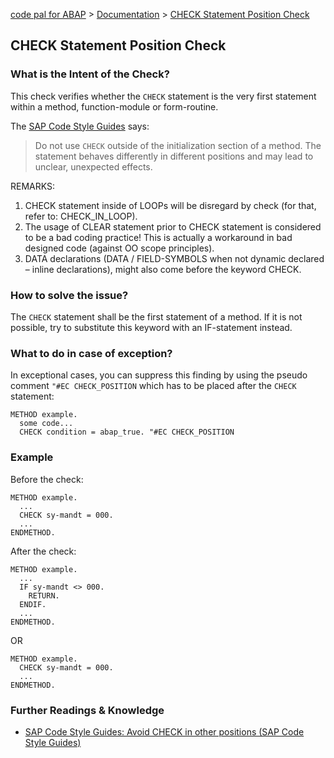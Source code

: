 [code pal for ABAP](../../README.md) > [Documentation](../check_documentation.md) > [CHECK Statement Position Check](check-statement-position.md)

## CHECK Statement Position Check

### What is the Intent of the Check?
This check verifies whether the `CHECK` statement is the very first statement within a method, function-module or form-routine.  

The [SAP Code Style Guides](https://github.com/SAP/styleguides/blob/master/clean-abap/CleanABAP.md#avoid-check-in-other-positions) says:
> Do not use `CHECK` outside of the initialization section of a method. The statement behaves differently in different positions and may lead to unclear, unexpected effects.

REMARKS: 
1. CHECK statement inside of LOOPs will be disregard by check (for that, refer to: CHECK_IN_LOOP). 
2. The usage of CLEAR statement prior to CHECK statement is considered to be a bad coding practice! This is actually a workaround in bad designed code (against OO scope principles). 
3. DATA declarations (DATA / FIELD-SYMBOLS when not dynamic declared – inline declarations), might also come before the keyword CHECK.

### How to solve the issue?
The `CHECK` statement shall be the first statement of a method. If it is not possible, try to substitute this keyword with an IF-statement instead.

### What to do in case of exception?
In exceptional cases, you can suppress this finding by using the pseudo comment `"#EC CHECK_POSITION` which has to be placed after the `CHECK` statement:

```abap
METHOD example.
  some code...
  CHECK condition = abap_true. "#EC CHECK_POSITION
```

### Example
Before the check:
```abap
METHOD example.
  ...
  CHECK sy-mandt = 000.
  ...
ENDMETHOD.
```

After the check:
```abap
METHOD example.
  ...
  IF sy-mandt <> 000.
    RETURN.
  ENDIF.
  ...
ENDMETHOD.
```
OR

```abap
METHOD example.
  CHECK sy-mandt = 000.
  ...
ENDMETHOD.
``` 

### Further Readings & Knowledge
- [SAP Code Style Guides: Avoid CHECK in other positions (SAP Code Style Guides)](https://github.com/SAP/styleguides/blob/master/clean-abap/CleanABAP.md#avoid-check-in-other-positions)
